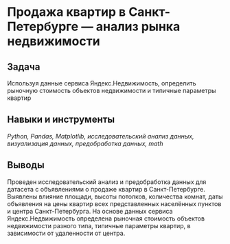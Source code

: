 # Продажа квартир в Санкт-Петербурге — анализ рынка недвижимости

## Задача
Используя данные сервиса Яндекс.Недвижимость, определить рыночную стоимость объектов недвижимости и типичные параметры квартир

## Навыки и инструменты
*Python, Pandas, Matplotlib, исследовательский анализ данных, визуализация данных, предобработка данных, math*

## Выводы
Проведен исследовательский анализ и предобработка данных для датасета с объявлениями о продаже квартир в Санкт-Петербурге. 
Выявлены влияние площади, высоты потолков, количества комнат, даты объявления на цены квартир всех представленных населённых пунктов и центра Санкт-Петербурга.
На основе данных сервиса Яндекс.Недвижимость определена рыночная стоимость объектов недвижимости разного типа, типичные параметры квартир, в зависимости от
удаленности от центра.
